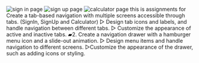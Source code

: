 ![sign in page](https://github.com/Queenigihozo/MobileApp_Navigation/assets/169190935/8b49c4d7-2555-49b5-8a12-ae674b168cc5)
![sign up page](https://github.com/Queenigihozo/MobileApp_Navigation/assets/169190935/f0d5fcfa-3647-4876-9e7c-27be27cf4520)
![calculator page](https://github.com/Queenigihozo/MobileApp_Navigation/assets/169190935/f83992a7-db85-492a-b30e-88a5461df207)
 this is assignments for Create a tab-based navigation with multiple screens accessible through tabs. (SignIn, SignUp and Calculator) 
       ▻ Design tab icons and labels, and handle navigation between different tabs.
       ▻ Customize the appearance of active and inactive tabs.
▰2. Create a navigation drawer with a hamburger menu icon and a slide-out animation.
       ▻ Design menu items and handle navigation to different screens.
       ▻Customize the appearance of the drawer, such as adding icons or styling.
